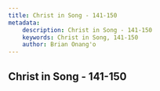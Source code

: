 ```yaml
---
title: Christ in Song - 141-150
metadata:
    description: Christ in Song - 141-150
    keywords: Christ in Song, 141-150
    author: Brian Onang'o
---
```



## Christ in Song - 141-150
  